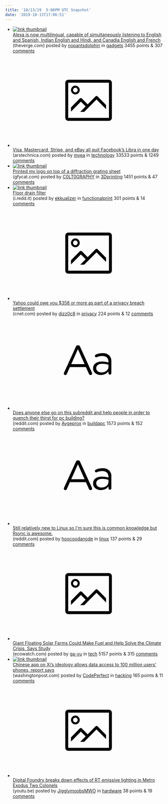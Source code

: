 ```yaml
---
title: '10/13/19  5:06PM UTC Snapshot'
date: '2019-10-13T17:06:51'
---
```

<ul>
<li><a href='https://www.theverge.com/2019/10/11/20910086/amazon-alexa-spanish-multilingual-mode'><img src='https://b.thumbs.redditmedia.com/-XtGWU-FmPpTWmJ1hdt7a27yWfGP4UfUMUxwnR8U4_k.jpg' alt='link thumbnail'></a><div><div class='linkTitle'><a href='https://www.theverge.com/2019/10/11/20910086/amazon-alexa-spanish-multilingual-mode'>Alexa is now multilingual, capable of simultaneously listening to English and Spanish, Indian English and Hindi, and Canadia English and French</a></div>(theverge.com) posted by <a href='https://www.reddit.com/user/nopantsdolphin'>nopantsdolphin</a> in <a href='https://www.reddit.com/r/gadgets'>gadgets</a> 3455 points & 307 <a href='https://www.reddit.com/r/gadgets/comments/dha2n0/alexa_is_now_multilingual_capable_of/'>comments</a></div></li>

<li><a href='https://arstechnica.com/tech-policy/2019/10/visa-mastercard-stripe-and-ebay-all-quit-facebooks-libra-in-one-day/'><svg version='1.1' viewBox='-34 -14 104 64' preserveAspectRatio='xMidYMid meet' xmlns='http://www.w3.org/2000/svg' xmlns:xlink='http://www.w3.org/1999/xlink'>
    <title>link thumbnail</title>
    <path d='M32,4H4A2,2,0,0,0,2,6V30a2,2,0,0,0,2,2H32a2,2,0,0,0,2-2V6A2,2,0,0,0,32,4ZM4,30V6H32V30Z'></path>
    <path d='M8.92,14a3,3,0,1,0-3-3A3,3,0,0,0,8.92,14Zm0-4.6A1.6,1.6,0,1,1,7.33,11,1.6,1.6,0,0,1,8.92,9.41Z'></path>
    <path d='M22.78,15.37l-5.4,5.4-4-4a1,1,0,0,0-1.41,0L5.92,22.9v2.83l6.79-6.79L16,22.18l-3.75,3.75H15l8.45-8.45L30,24V21.18l-5.81-5.81A1,1,0,0,0,22.78,15.37Z'></path>
</svg></a><div><div class='linkTitle'><a href='https://arstechnica.com/tech-policy/2019/10/visa-mastercard-stripe-and-ebay-all-quit-facebooks-libra-in-one-day/'>Visa, Mastercard, Stripe, and eBay all quit Facebook’s Libra in one day</a></div>(arstechnica.com) posted by <a href='https://www.reddit.com/user/mvea'>mvea</a> in <a href='https://www.reddit.com/r/technology'>technology</a> 33533 points & 1249 <a href='https://www.reddit.com/r/technology/comments/dh0c1f/visa_mastercard_stripe_and_ebay_all_quit/'>comments</a></div></li>

<li><a href='https://gfycat.com/agreeableuntidyarieltoucan'><img src='https://b.thumbs.redditmedia.com/5rmVcJw-Xn6bawGynPUDeFrkB-EfQv1C6KzdcyTQsHc.jpg' alt='link thumbnail'></a><div><div class='linkTitle'><a href='https://gfycat.com/agreeableuntidyarieltoucan'>Printed my logo on top of a diffraction grating sheet</a></div>(gfycat.com) posted by <a href='https://www.reddit.com/user/C0LT0GRAPHY'>C0LT0GRAPHY</a> in <a href='https://www.reddit.com/r/3Dprinting'>3Dprinting</a> 1451 points & 47 <a href='https://www.reddit.com/r/3Dprinting/comments/dh60tm/printed_my_logo_on_top_of_a_diffraction_grating/'>comments</a></div></li>

<li><a href='https://i.redd.it/qs2bc5b45bs31.jpg'><img src='https://b.thumbs.redditmedia.com/SXHVK1V8aXw1h-gghVQ8nthE-gsanIqpxgeWF2eclxA.jpg' alt='link thumbnail'></a><div><div class='linkTitle'><a href='https://i.redd.it/qs2bc5b45bs31.jpg'>Floor drain filter</a></div>(i.redd.it) posted by <a href='https://www.reddit.com/user/ekkualizer'>ekkualizer</a> in <a href='https://www.reddit.com/r/functionalprint'>functionalprint</a> 301 points & 14 <a href='https://www.reddit.com/r/functionalprint/comments/dhad7o/floor_drain_filter/'>comments</a></div></li>

<li><a href='https://www.cnet.com/how-to/yahoo-could-owe-you-358-or-more-as-part-of-a-privacy-breach-settlement/'><svg version='1.1' viewBox='-34 -14 104 64' preserveAspectRatio='xMidYMid meet' xmlns='http://www.w3.org/2000/svg' xmlns:xlink='http://www.w3.org/1999/xlink'>
    <title>link thumbnail</title>
    <path d='M32,4H4A2,2,0,0,0,2,6V30a2,2,0,0,0,2,2H32a2,2,0,0,0,2-2V6A2,2,0,0,0,32,4ZM4,30V6H32V30Z'></path>
    <path d='M8.92,14a3,3,0,1,0-3-3A3,3,0,0,0,8.92,14Zm0-4.6A1.6,1.6,0,1,1,7.33,11,1.6,1.6,0,0,1,8.92,9.41Z'></path>
    <path d='M22.78,15.37l-5.4,5.4-4-4a1,1,0,0,0-1.41,0L5.92,22.9v2.83l6.79-6.79L16,22.18l-3.75,3.75H15l8.45-8.45L30,24V21.18l-5.81-5.81A1,1,0,0,0,22.78,15.37Z'></path>
</svg></a><div><div class='linkTitle'><a href='https://www.cnet.com/how-to/yahoo-could-owe-you-358-or-more-as-part-of-a-privacy-breach-settlement/'>Yahoo could owe you $358 or more as part of a privacy breach settlement</a></div>(cnet.com) posted by <a href='https://www.reddit.com/user/dizz0c8'>dizz0c8</a> in <a href='https://www.reddit.com/r/privacy'>privacy</a> 224 points & 12 <a href='https://www.reddit.com/r/privacy/comments/dhayss/yahoo_could_owe_you_358_or_more_as_part_of_a/'>comments</a></div></li>

<li><a href='https://www.reddit.com/r/buildapc/comments/dh4hog/does_anyone_else_go_on_this_subreddit_and_help/'><svg version='1.1' viewBox='-34 -12 104 64' preserveAspectRatio='xMidYMid slice' xmlns='http://www.w3.org/2000/svg' xmlns:xlink='http://www.w3.org/1999/xlink'>
    <title>text link thumbnail</title>
    <path d='M12.19,8.84a1.45,1.45,0,0,0-1.4-1h-.12a1.46,1.46,0,0,0-1.42,1L1.14,26.56a1.29,1.29,0,0,0-.14.59,1,1,0,0,0,1,1,1.12,1.12,0,0,0,1.08-.77l2.08-4.65h11l2.08,4.59a1.24,1.24,0,0,0,1.12.83,1.08,1.08,0,0,0,1.08-1.08,1.64,1.64,0,0,0-.14-.57ZM6.08,20.71l4.59-10.22,4.6,10.22Z'>
    </path>
    <path d='M32.24,14.78A6.35,6.35,0,0,0,27.6,13.2a11.36,11.36,0,0,0-4.7,1,1,1,0,0,0-.58.89,1,1,0,0,0,.94.92,1.23,1.23,0,0,0,.39-.08,8.87,8.87,0,0,1,3.72-.81c2.7,0,4.28,1.33,4.28,3.92v.5a15.29,15.29,0,0,0-4.42-.61c-3.64,0-6.14,1.61-6.14,4.64v.05c0,2.95,2.7,4.48,5.37,4.48a6.29,6.29,0,0,0,5.19-2.48V26.9a1,1,0,0,0,1,1,1,1,0,0,0,1-1.06V19A5.71,5.71,0,0,0,32.24,14.78Zm-.56,7.7c0,2.28-2.17,3.89-4.81,3.89-1.94,0-3.61-1.06-3.61-2.86v-.06c0-1.8,1.5-3,4.2-3a15.2,15.2,0,0,1,4.22.61Z'>
    </path>
</svg></a><div><div class='linkTitle'><a href='https://www.reddit.com/r/buildapc/comments/dh4hog/does_anyone_else_go_on_this_subreddit_and_help/'>Does anyone else go on this subreddit and help people in order to quench their thirst for pc building?</a></div>(reddit.com) posted by <a href='https://www.reddit.com/user/Avgeprox'>Avgeprox</a> in <a href='https://www.reddit.com/r/buildapc'>buildapc</a> 1573 points & 152 <a href='https://www.reddit.com/r/buildapc/comments/dh4hog/does_anyone_else_go_on_this_subreddit_and_help/'>comments</a></div></li>

<li><a href='https://www.reddit.com/r/linux/comments/dhbhzq/still_relatively_new_to_linux_so_im_sure_this_is/'><svg version='1.1' viewBox='-34 -12 104 64' preserveAspectRatio='xMidYMid slice' xmlns='http://www.w3.org/2000/svg' xmlns:xlink='http://www.w3.org/1999/xlink'>
    <title>text link thumbnail</title>
    <path d='M12.19,8.84a1.45,1.45,0,0,0-1.4-1h-.12a1.46,1.46,0,0,0-1.42,1L1.14,26.56a1.29,1.29,0,0,0-.14.59,1,1,0,0,0,1,1,1.12,1.12,0,0,0,1.08-.77l2.08-4.65h11l2.08,4.59a1.24,1.24,0,0,0,1.12.83,1.08,1.08,0,0,0,1.08-1.08,1.64,1.64,0,0,0-.14-.57ZM6.08,20.71l4.59-10.22,4.6,10.22Z'>
    </path>
    <path d='M32.24,14.78A6.35,6.35,0,0,0,27.6,13.2a11.36,11.36,0,0,0-4.7,1,1,1,0,0,0-.58.89,1,1,0,0,0,.94.92,1.23,1.23,0,0,0,.39-.08,8.87,8.87,0,0,1,3.72-.81c2.7,0,4.28,1.33,4.28,3.92v.5a15.29,15.29,0,0,0-4.42-.61c-3.64,0-6.14,1.61-6.14,4.64v.05c0,2.95,2.7,4.48,5.37,4.48a6.29,6.29,0,0,0,5.19-2.48V26.9a1,1,0,0,0,1,1,1,1,0,0,0,1-1.06V19A5.71,5.71,0,0,0,32.24,14.78Zm-.56,7.7c0,2.28-2.17,3.89-4.81,3.89-1.94,0-3.61-1.06-3.61-2.86v-.06c0-1.8,1.5-3,4.2-3a15.2,15.2,0,0,1,4.22.61Z'>
    </path>
</svg></a><div><div class='linkTitle'><a href='https://www.reddit.com/r/linux/comments/dhbhzq/still_relatively_new_to_linux_so_im_sure_this_is/'>Still relatively new to Linux so I'm sure this is common knowledge but Rsync is awesome.</a></div>(reddit.com) posted by <a href='https://www.reddit.com/user/hoocoodanode'>hoocoodanode</a> in <a href='https://www.reddit.com/r/linux'>linux</a> 137 points & 29 <a href='https://www.reddit.com/r/linux/comments/dhbhzq/still_relatively_new_to_linux_so_im_sure_this_is/'>comments</a></div></li>

<li><a href='https://www.ecowatch.com/floating-solar-farms-climate-crisis-2638980599.html'><svg version='1.1' viewBox='-34 -14 104 64' preserveAspectRatio='xMidYMid meet' xmlns='http://www.w3.org/2000/svg' xmlns:xlink='http://www.w3.org/1999/xlink'>
    <title>link thumbnail</title>
    <path d='M32,4H4A2,2,0,0,0,2,6V30a2,2,0,0,0,2,2H32a2,2,0,0,0,2-2V6A2,2,0,0,0,32,4ZM4,30V6H32V30Z'></path>
    <path d='M8.92,14a3,3,0,1,0-3-3A3,3,0,0,0,8.92,14Zm0-4.6A1.6,1.6,0,1,1,7.33,11,1.6,1.6,0,0,1,8.92,9.41Z'></path>
    <path d='M22.78,15.37l-5.4,5.4-4-4a1,1,0,0,0-1.41,0L5.92,22.9v2.83l6.79-6.79L16,22.18l-3.75,3.75H15l8.45-8.45L30,24V21.18l-5.81-5.81A1,1,0,0,0,22.78,15.37Z'></path>
</svg></a><div><div class='linkTitle'><a href='https://www.ecowatch.com/floating-solar-farms-climate-crisis-2638980599.html'>Giant Floating Solar Farms Could Make Fuel and Help Solve the Climate Crisis, Says Study</a></div>(ecowatch.com) posted by <a href='https://www.reddit.com/user/ga-vu'>ga-vu</a> in <a href='https://www.reddit.com/r/tech'>tech</a> 5157 points & 315 <a href='https://www.reddit.com/r/tech/comments/dgxuo9/giant_floating_solar_farms_could_make_fuel_and/'>comments</a></div></li>

<li><a href='https://www.washingtonpost.com/world/asia_pacific/chinese-app-on-xis-ideology-allows-data-access-to-100-million-users-phones-report-says/2019/10/11/2d53bbae-eb4d-11e9-bafb-da248f8d5734_story.html#click=https://t.co/5PYSWzqv94'><img src='https://a.thumbs.redditmedia.com/hF80Yt6pnfaURWWo-APtpWBiAcvV6mnuU-poZUPzbc4.jpg' alt='link thumbnail'></a><div><div class='linkTitle'><a href='https://www.washingtonpost.com/world/asia_pacific/chinese-app-on-xis-ideology-allows-data-access-to-100-million-users-phones-report-says/2019/10/11/2d53bbae-eb4d-11e9-bafb-da248f8d5734_story.html#click=https://t.co/5PYSWzqv94'>Chinese app on Xi’s ideology allows data access to 100 million users’ phones, report says</a></div>(washingtonpost.com) posted by <a href='https://www.reddit.com/user/CodePerfect'>CodePerfect</a> in <a href='https://www.reddit.com/r/hacking'>hacking</a> 165 points & 11 <a href='https://www.reddit.com/r/hacking/comments/dh7vai/chinese_app_on_xis_ideology_allows_data_access_to/'>comments</a></div></li>

<li><a href='https://youtu.be/PBhnTVuD31I'><svg version='1.1' viewBox='-34 -14 104 64' preserveAspectRatio='xMidYMid meet' xmlns='http://www.w3.org/2000/svg' xmlns:xlink='http://www.w3.org/1999/xlink'>
    <title>link thumbnail</title>
    <path d='M32,4H4A2,2,0,0,0,2,6V30a2,2,0,0,0,2,2H32a2,2,0,0,0,2-2V6A2,2,0,0,0,32,4ZM4,30V6H32V30Z'></path>
    <path d='M8.92,14a3,3,0,1,0-3-3A3,3,0,0,0,8.92,14Zm0-4.6A1.6,1.6,0,1,1,7.33,11,1.6,1.6,0,0,1,8.92,9.41Z'></path>
    <path d='M22.78,15.37l-5.4,5.4-4-4a1,1,0,0,0-1.41,0L5.92,22.9v2.83l6.79-6.79L16,22.18l-3.75,3.75H15l8.45-8.45L30,24V21.18l-5.81-5.81A1,1,0,0,0,22.78,15.37Z'></path>
</svg></a><div><div class='linkTitle'><a href='https://youtu.be/PBhnTVuD31I'>Digital Foundry breaks down effects of RT emissive lighting in Metro Exodus Two Colonels</a></div>(youtu.be) posted by <a href='https://www.reddit.com/user/JigglymoobsMWO'>JigglymoobsMWO</a> in <a href='https://www.reddit.com/r/hardware'>hardware</a> 38 points & 19 <a href='https://www.reddit.com/r/hardware/comments/dhapul/digital_foundry_breaks_down_effects_of_rt/'>comments</a></div></li>

</ul>
